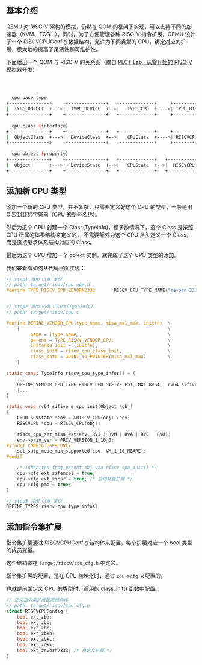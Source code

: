 ## 基本介绍

QEMU 对 RISC-V 架构的模拟，仍然在 QOM 的框架下实现，可以支持不同的加速器（KVM、TCG...）。同时，为了方便管理各种 RISC-V 指令扩展，QEMU 设计了一个 RISCVCPUConfig 数据结构，允许为不同类型的 CPU，绑定对应的扩展，极大地的提高了灵活性和可维护性。

下面给出一个 QOM 与 RISC-V 的关系图（摘自 [PLCT Lab · 从零开始的 RISC-V 模拟器开发][1]）

```bash
                                                                                   +--------------------------+
                                                                                   | TYPE_RISCV_CPU_MAX       |
                                                                                   +--------------------------+
  cpu base type                                                                    | TYPE_RISCV_CPU_BASE32    |
+---------------+    +---------------+   +-------------+     +----------------+    +--------------------------+
|  TYPE_OBJECT  +--->|  TYPE_DEVICE  +-->|   TYPE_CPU  +---->| TYPE_RISCV_CPU +--> | TYPE_RISCV_CPU_SHAKTI_C  |
+---------------+    +---------------+   +-------------+     +----------------+    +--------------------------+
                                                                                   | TYPE_RISCV_CPU_VEYRON_V1 |
  cpu class (interface)                                                            +--------------------------+
+---------------+    +---------------+   +-------------+     +----------------+    | TYPE_RISCV_CPU_HOST      |
|  ObjectClass  +--->|  DeviceClass  +-->|   CPUClass  +---->| RISCVCPUClass  |    +--------------------------+
+---------------+    +---------------+   +-------------+     +----------------+                                
                                                                                                               
  cpu object (property)
+---------------+    +---------------+   +-------------+   +-------------------+                               
|  Object       +--->|  DeviceState  +-->|   CPUState  +-->|  RISCVCPU(ArchCPU)|                               
+---------------+    +---------------+   +-------------+   +-------------------+                               
```


## 添加新 CPU 类型

添加一个新的 CPU 类型，并不复杂，只需要定义好这个 CPU 的类型，一般是用 C 宏封装的字符串（CPU 的型号名称）。

然后为这个 CPU 创建一个 Class(Typeinfo)，但多数情况下，这个 Class 是按照 CPU 所属的体系结构来定义的，
不需要额外为这个 CPU 从头定义一个 Class，而是直接继承体系结构对应的 Class。

最后为这个 CPU 增加一个 object 实例，就完成了这个 CPU 类型的添加。

我们来看看如何从代码层面实现：

```c
// step1 添加 CPU 类型
// path: target/riscv/cpu-qom.h
#define TYPE_RISCV_CPU_ZEVORN2333       RISCV_CPU_TYPE_NAME("zevorn-2333")


// step2 添加 CPU Class(Typeinfo)
// path: target/riscv/cpu.c

#define DEFINE_VENDOR_CPU(type_name, misa_mxl_max, initfn)  \
    {                                                       \
        .name = (type_name),                                \
        .parent = TYPE_RISCV_VENDOR_CPU,                    \
        .instance_init = (initfn),                          \
        .class_init = riscv_cpu_class_init,                 \
        .class_data = GUINT_TO_POINTER(misa_mxl_max)        \
    }

static const TypeInfo riscv_cpu_type_infos[] = {
    ...
    DEFINE_VENDOR_CPU(TYPE_RISCV_CPU_SIFIVE_E51, MXL_RV64,  rv64_sifive_e_cpu_init),
    {...
}

static void rv64_sifive_e_cpu_init(Object *obj)
{
    CPURISCVState *env = &RISCV_CPU(obj)->env;
    RISCVCPU *cpu = RISCV_CPU(obj);

    riscv_cpu_set_misa_ext(env, RVI | RVM | RVA | RVC | RVU);
    env->priv_ver = PRIV_VERSION_1_10_0;
#ifndef CONFIG_USER_ONLY
    set_satp_mode_max_supported(cpu, VM_1_10_MBARE);
#endif

    /* inherited from parent obj via riscv_cpu_init() */
    cpu->cfg.ext_zifencei = true;
    cpu->cfg.ext_zicsr = true; /* 启用某些扩展 */
    cpu->cfg.pmp = true;
}

// step3 注册 CPU 类型
DEFINE_TYPES(riscv_cpu_type_infos)
```

## 添加指令集扩展

指令集扩展通过 RISCVCPUConfig 结构体来配置，每个扩展对应一个 bool 类型的成员变量。

这个结构体在 `target/riscv/cpu_cfg.h` 中定义。

指令集扩展的配置，是在 CPU 初始化时，通过 `cpu->cfg` 来配置的。

也就是前面定义 CPU 的类型时，调用的 class_init() 函数中配置。

```c
// 定义指令集扩展配置结构体
// path: target/riscv/cpu_cfg.h
struct RISCVCPUConfig {
    bool ext_zba;
    bool ext_zbb;
    bool ext_zbc;
    bool ext_zbkb;
    bool ext_zbkc;
    bool ext_zbkx;
    bool ext_zevorn2333; /* 自定义扩展 */
}
```


[1]: https://github.com/plctlab/writing-your-first-riscv-simulator/blob/main/S01E07-CPU-Simulation-Part1-in-Qemu.pdf
